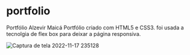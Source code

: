 # portfolio
Portfólio Alzevir Maicá
Portfólio criado com HTML5 e CSS3.
foi usada a tecnolgia de flex box para deixar a página responsiva.

![Captura de tela 2022-11-17 235128](https://user-images.githubusercontent.com/109627751/202605970-63712c7d-b801-4cd9-a00d-074fb7ac5a73.png)

